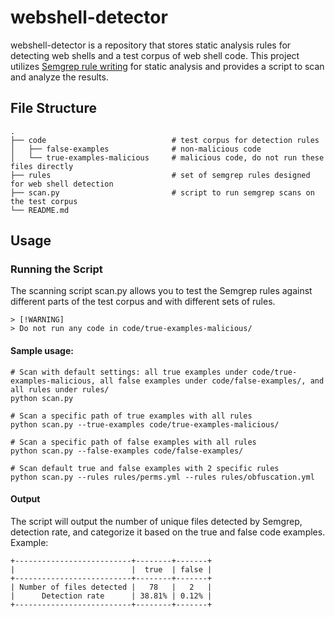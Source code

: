 # webshell-detector
webshell-detector is a repository that stores static analysis rules for detecting web shells and a test corpus of web shell code. This project utilizes [Semgrep rule writing](https://semgrep.dev/docs/writing-rules/overview) for static analysis and provides a script to scan and analyze the results.
## File Structure
```
.  
├── code                            # test corpus for detection rules  
│   ├── false-examples              # non-malicious code  
│   └── true-examples-malicious     # malicious code, do not run these files directly  
├── rules                           # set of semgrep rules designed for web shell detection  
├── scan.py                         # script to run semgrep scans on the test corpus  
└── README.md
```
## Usage
### Running the Script  
The scanning script scan.py allows you to test the Semgrep rules against different parts of the test corpus and with different sets of rules.
```  
> [!WARNING]
> Do not run any code in code/true-examples-malicious/
```
#### Sample usage:
```
# Scan with default settings: all true examples under code/true-examples-malicious, all false examples under code/false-examples/, and all rules under rules/
python scan.py

# Scan a specific path of true examples with all rules
python scan.py --true-examples code/true-examples-malicious/

# Scan a specific path of false examples with all rules
python scan.py --false-examples code/false-examples/

# Scan default true and false examples with 2 specific rules
python scan.py --rules rules/perms.yml --rules rules/obfuscation.yml
```
#### Output
The script will output the number of unique files detected by Semgrep, detection rate, and categorize it based on the true and false code examples.  
Example:
```
+--------------------------+--------+-------+
|                          |  true  | false |
+--------------------------+--------+-------+
| Number of files detected |   78   |   2   |
|      Detection rate      | 38.81% | 0.12% |
+--------------------------+--------+-------+
```
